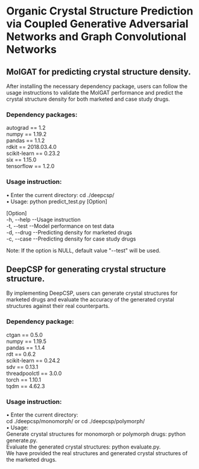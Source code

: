# Organic Crystal Structure Prediction via Coupled Generative Adversarial Networks and Graph Convolutional Networks #  

## MolGAT for predicting crystal structure density. ##  
After installing the necessary dependency package, users can follow the usage instructions to validate the MolGAT performance and predict the crystal structure density for both marketed and case study drugs.  

### Dependency packages: ###  
autograd == 1.2  
numpy == 1.19.2  
pandas == 1.1.2  
rdkit == 2018.03.4.0  
scikit-learn == 0.23.2  
six == 1.15.0  
tensorflow == 1.2.0  

### Usage instruction: ###  
•	Enter the current directory: cd ./deepcsp/  
•	Usage: python predict_test.py [Option]  
  
[Option]  
        -h, --help  --Usage instruction  
        -t, --test   --Model performance on test data  
        -d, --drug  --Predicting density for marketed drugs  
        -c, --case  --Predicting density for case study drugs  
  
Note: If the option is NULL, default value "--test" will be used.  
  
## DeepCSP for generating crystal structure structure. ##  
By implementing DeepCSP, users can generate crystal structures for marketed drugs and evaluate the accuracy of the generated crystal structures against their real counterparts.  
  
### Dependency package: ###  
ctgan == 0.5.0  
numpy == 1.19.5  
pandas == 1.1.4  
rdt == 0.6.2  
scikit-learn == 0.24.2  
sdv == 0.13.1  
threadpoolctl == 3.0.0  
torch == 1.10.1  
tqdm == 4.62.3  
  
### Usage instruction: ###  
•	Enter the current directory:   
cd ./deepcsp/monomorph/ or cd ./deepcsp/polymorph/  
•	Usage:  
Generate crystal structures for monomorph or polymorph drugs: python generate.py.  
Evaluate the generated crystal structures: python evaluate.py.  
We have provided the real structures and generated crystal structures of the marketed drugs.  
